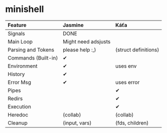 # minishell

| Feature            | Jasmine             | Káťa               |
|:-------------------|:--------------------|:-------------------|
| Signals            |  DONE               |                    |
| Main Loop          | Might need adsjusts |                    |
| Parsing and Tokens | please help  :,)    |(struct definitions)|
| Commands (Built-in)| ✔                   |                    |
| Environment        | ✔                   | uses env           |
| History            | ✔                   |                    |
| Error Msg          | ✔                   | uses error         |
| Pipes              |                     | ✔                  |
| Redirs             |                     | ✔                  |
| Execution          |                     | ✔                  |
| Heredoc            | (collab)            | (collab)           |
| Cleanup            | (input, vars)       | (fds, children)    |
